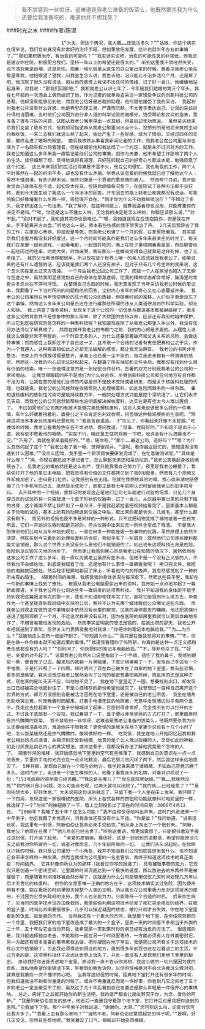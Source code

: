 > 我不禁感到一丝惊讶，这难道是我老公准备的饭菜么，他既然要杀我为什么还要给我准备吃的，难道他并不想我死？

###时光之末
####作者/陈谌

						1“大夫，照这个情况，我大概……还能活多久？”“姑娘，你这个病实在很罕见，我们目前真没有非常好的治疗手段，但如果放任发展，估计也就半年左右的事情了。”“那如果积极治疗，有治愈的可能吗？”“我实话实说吧，治愈的可能性真的非常低，但我还是建议你住院，积极配合我们，坚持一年以上的希望还是很大的。” 听到这里我不禁哑然失笑，说不清究竟是自嘲，还是悲伤。抱着一堆化验单从医生的办公室出来的时候，我看见我老公坐在那里等我，他抬眼望了望我，问我医生怎么说，我告诉他，治只能比不治多活几个月，还是算了吧。他沉默了很久没有说话，但从他的表情上我读不出任何的情绪，过了好一会儿，他缓缓地站起身来，对我说：“那我们回家吧。” 我和我老公认识七年了，今年是我们结婚的第三个年头，我在七年前的一次酒会上偶然结识了他，作为记者的我奉命去采访一家饱受争议的创新科技公司的总裁，但却没有能够见到他，而我老公恰好是总裁的助理，他代替他接受了我的采访。 我起初对我老公并没有什么好感，他是典型的理工男，严谨而沉默，不太善于表达自己，让我的采访进行得相当困难。当时他们公司因为进行非人道的科学试验而被曝光，饱受舆论和民众的指责，我准备了很多刁钻的问题，试图从我老公嘴里探出一点真相，但最后却无功而返。 虽然采访结束后我们互留了联系方式，但我却没指望再从我老公那里问出点什么，没想到的是他后来竟然主动约我吃饭，一来二去我们就这么熟了起来，彼此产生了一些好感，成为了情侣，又经过四年的恋爱，最终走进了婚姻的殿堂。 婚后我依然从事着我新闻记者的工作，而我老公在公司里渐渐也成为了一名颇有权力的管理者，但在结婚前他和我达成了一个约定，就是永不过问对方的工作。我老公知道这么多年来我一直惦记着他们公司的事情，但作为夫妻，他不希望工作影响了两个人的生活。我仔细想了想，觉得他说得有道理，只好压抑起自己的好奇心与职业本能，勉强同意了这个约定。 这三年来我们的生活过得算是不温不火，他在公司很忙，我也有我的工作，两个人平时虽然在一起的时间不多，却也没有什么矛盾。毕竟从谈恋爱的时候我就已经了解他这个人：虽然不懂浪漫，有些沉默木讷，但终归算是一个靠谱的重感情的男人。 然而两个月前，我开始发觉自己身体有些不适，起初没太在意，但随后病情每况愈下，在医院试了各种方法都不见好转，直到今天医生给了我这么一个冷冰冰的回答。开车回去的路上我老公和我都没有说话，可我的胸口好像堵着什么东西一样，感觉很不自在。“刚才你为什么不劝我继续治疗？”不知过了多久，我才挤出这么一句话来。“我了解你，在这种问题上，就算我逼着你也没用，只能尊重你的决定不是吗。”“唉，你还是这么不懂女人呐，无论我的决定是怎么样的，你都应该那么说。”“对不起。”“别对不起了，我知道其实你也很难过。”“嗯，我知道我现在应该抱抱你，但是我在开车，手不能离开方向盘。”听他这么一说，原本有些伤感的我不禁笑出了声。 2几天后我辞去了我的工作，在家安心养病，抑或说是等死，而我老公也请了一个月的假，在家里陪着我。 其实婚后我们连蜜月都没有好好度过，这一个月时间可能真的是我们这么多年来最亲密的时光了，每天我们在家里一起玩游戏，一起看电影，一起做好吃的，晚上在院子里相拥着看星星，然后聊曾经一起经历过的往事，时而大笑，时而痛哭，我有那么一些瞬间觉得自己就算是这样死掉，也了无牵挂了。 我的父母离世得都很早，所以现在这个世界上唯一的亲人应该就是我老公了，如果说真的还有什么遗憾的话，应该就是我们两个人还没有孩子，但对于只有几个月生命的我来说，这个念头实在是太过天方夜谭。 一个月后我老公回公司工作了，而我一个人在家里也陷入了无聊与空虚之中，虽然我明显感觉到自己的身体在渐渐虚弱，但我的精神状态却非常好，脑海里时常有许多念头在不停地浮现。 在整理自己东西的时候，我无意发现了当年采访我老公时候的笔记本，我翻看了一下当时所问的问题和他的回答，尘封内心多年的好奇心又在心底蔓延开来。 我老公的公司虽然在当年饱受舆论的压力和公众的质疑，但随着时间的推移，人们似乎渐渐淡忘了这个事情，然而这么多年来公司是否还在进行着那些所谓的违反人类道德准则的科学实验，却无人知晓。 我上网查了很多资料，发现关于这个公司的一切信息与报道基本都被屏蔽掉了，看来这家公司的背景并不是想象中的那么简单，除了大财团的支持以外，应该还有政府的暗中保护，所以它到底在研究的是怎样的一种黑科技呢？我知道现在除了从我老公那里入手以外，我没有任何办法可以了解真相了。 然而在推开我老公的书房门之前，我的内心却是矛盾的。从理性上说我这么做是非常不明智的，一个时日无多的人，为什么还要冒着破坏和丈夫关系的风险，去做这种事情；然而感性上我却过不了自己这一关，且不说一个合格的记者有责任把真相公之于众，作为一个普通人，这种离真相如此之近却无法破解的感觉，都让我无法瞑目。 我老公的书房非常整洁，书架上的书摆放得很是整齐，桌面上也总是一尘不染的，每次走进来都有一种清爽的感觉，然而这一次我的内心却无法轻松起来。在翻遍了所有抽屉和文件夹后，我都没有找到什么很有价值的线索，唯一一张值得注意的是一张秘密合作合约，签署的双方分别是我老公的公司和一家核电站。 让我觉得蹊跷的并不是他们为什么会合作，毕竟创新科技公司和任何地方有合作都不足为奇，让我在意的是他们合作的内容居然不是技术支持或者研发，而是关于核废料处理的代理，也就是说，我老公的公司居然在收钱帮别人处理核废料，如此危险而棘手的一样东西。 要知道核废料的放射性污染可是能持续数万年，一般的处理方式只能是挖个深坑埋了，让它们永不见天日，而我老公的公司居然能帮核电站彻底解决掉核废料，这实在是有些太令人难以置信了。 不过如果他们公司真的有技术能够完美处理核废料，这对人类来说该是多么好的一件事情，有什么好藏着掖着的，直接公之于众肯定名利双收啊，何苦做这种偷鸡摸狗的生意呢。“除非这项技术本身比核废料还要危险？”我自言自语道。 3“怎么了，你看起来好像不太舒服。”吃晚饭的时候，我老公看我脸色有些不太对劲，便问我道。“没事，我挺好的。”不知是不是出于心虚，我有些不敢看他的眼睛。“实在不行，咱还是去住院观察一下吧，也许会有什么进展也不一定。”“不用了，我就在家呆着挺好的。”“嗯，随你吧。”“那个……最近公司，还好吗？”“嗯？为什么忽然问起了这个？”我老公看了我一眼，觉得很诧异。“没呢，看你最近挺忙的，想知道有没有遇到什么困难。”“没什么困难，我手里一个新项目快要研发完成了，在忙着做测试呢。”“具体是什么呀？”“嗨，你现在都已经不是记者了，怎么聊起天来还和采访似的。”我老公笑着起身收拾碗筷去了。 见我老公的嘴依然还是这么的严，我只能靠我自己努力了。夜里趁我老公睡着了，我偷偷打开了他的笔记本电脑，把我觉得有价值的文件都拷贝到了我的U盘里，然而有几个视频文件却被加密了，密码是11位的，让我感到有些无措。但就在我想放弃的时候，我心血来潮地随便输了几个手机号码进去，居然显示成功了，而那正是我七年前刚认识时留给我老公的旧手机号码。 点开其中的一个视频，我惊讶的发现这正是他们公司七年前进行试验的场景，只见几个身穿白衣的试验员将一只猫放进一个盒子形状的仪器中，过了一会儿，从仪器中拿出来的只剩下猫的白骨，这个画面不禁让我吓出了一身冷汗，于是我赶紧拉着把视频给看完了，里面基本上都是关于动物的试验，基本上所有的动物进到仪器之中后，取出来的都是骨头，几根毛，甚至什么都没有剩下。 而另外的视频也差不多是同样的一种形式，只不过把动物变成了植物或者一些日常用品，它们一开始进仪器时都是完好的，但从仪器中出来后无一例外全变成了残渣。 于是我大胆猜测他们公司从当年开始到现在，一直在研发一种能摧毁一些事物的仪器，虽然原理上依然不清楚，但联系到今天看到的处理核废料的合同，我似乎有了一些眉目：既然他们公司连核废料都能完全销毁，那么这个世界上真没有什么是他们不能销毁的了。如此说来这项科技还真是危险，危险到足以毁天灭地的地步了。 然而更让我感到寒心的是我老公在知情的情况下，居然依然在这家公司工作了这么多年，我一直以为我老公虽然有些木讷，但绝不是一个没有正义感的人，不然我也不会嫁给他，到底是我错看了他，还是他有什么事情一直瞒着我呢？ 拷贝完文件，我把他的电脑放回原处，然后轻手轻脚地躺回了床上，听着他均匀的呼吸声，我忽然感觉到了一种前所未有的陌生。 4随着时间的推移，我感觉我的身体状况在每况愈下，然而这些日子里，我却在一件新的事情上找到了寄托。 根据从我老公电脑里偷出来的资料，我开始一点点地写起了一篇新闻报道，关于我老公所在公司这些年一直研发的这项黑科技。 我并不知道我的身体能不能坚持到我把这篇报道写完的那一天，我也不知道即使我写完了它，能将它给投到什么地方去，毕竟作为一个甚至能得到政府暗中支持的公司，我并不认为有哪个媒体敢向公众曝光这些东西。 而我老公对我正在做的这件事情似乎依然没有丝毫的察觉，见我的身体愈发的糟糕，他还把我强行送进了医院观察了一个月，不过这次我并没有反对，因为在医院的病房里我就可以更加自由地写作了，不用冒着被他发现的危险。 然而事实证明我的想法是错的，在我出院的那天，我老公开车把我送到了家后，忽然关上门表情凝重地对我说：“你把你的笔记本电脑给我。”“为……为什么？”我被他这么忽然一说给吓到了。“你知道为什么。”“我只是在做我觉得对的事情。”“不，你是在做一件你根本就不知道后果的事情。”“难道我看错你了吗阿新，你真的是这种一点正义感和责任感都没有的人吗？”“你别问了，你快把你的笔记本电脑给我。”“不，除非你杀了我。”“好吧，亲爱的对不起了。” 说罢我老公忽然从口袋里掏出了一个手绢，捂住了我的鼻子，我感到眼前一黑，便昏死了过去。醒来后的我躺一片黑暗里，下意识地摸索了一下，发现自己手边有一个手电筒，于是打开照了一下四周，顿时明白了现在自己被关在了自家的地下室里。我有些恐惧，更多的是绝望，我从没想过我老公居然会为了公司的秘密想要把我除掉，而且用的还是这种方式，现在真的是叫天天不应，叫地地不灵了。 我在地下室里走了一圈，想要找到出口，却发现出口已经被完全地密封住了，于是心底残存的那份希望也破灭了。我曾想过一百种自己离开这个世界的方式，却万万没想到会是被活活困死在地下室里，还是被自己的老公所害。 我坐在墙角无助地哭泣着，时而睡着时而醒来，打着手电漫无目的地照着，无意中发现墙边似乎有两个盒子。我走过去捡起其中一个盒子仔细端详了起来，它密封得非常好，完全找不到可以打开的方式，不过盒子底部有一个按钮，我试着摁了一下，盒子便以非常诡异的方式打开了，而里面居然是热气腾腾的饭菜。 我不禁感到一丝惊讶，这难道是我老公准备的饭菜么，他既然要杀我为什么还要给我准备吃的，难道他并不想我死？更奇怪的是我关在地下室里少说也有十几个小时了吧，怎么饭菜居然还是热气腾腾的，像刚做好的一样。 吃完饭，我坐在地上开始回忆起我和我老公相处的点点滴滴，从相识到恋爱到结婚，他真的是个让人难以捉摸的人，总是如此的神秘，如此讨厌表达自己内心的真实想法，或许这辈子，我都没有办法了解他究竟是个怎样的人了。 随着时间的推移，我开始感觉地下室里的空气有些稀薄了，我感到自己的意识在一点一点地丢失，手里的手电的光亮也在一点点地黯淡，最后它努力地闪烁了两下，然后就这样永远地熄灭了。 5睁开眼，发现自己躺在一个陌生的地方，我坐起身来揉了揉眼睛，不知自己究竟沉睡了多久。这时门开了，走进来一个医生模样的人，他看了看我床头的名牌，对着对讲机说了一句：“153号病房的廖丽薇已经苏醒。”“我这是在哪儿？”“你在医院呢姑娘。”“我……我居然没死”“你的病只是小问题，怎么可能会死呢，过两天就可以出院了。”“我的病……已经痊愈了？”“是的别想太多，好好休息。” 大夫说完这句话后就走了，只留下我一个人坐在床上发呆。我环顾了一下四周，发现这是一家很精致的医院，床头上各式各样的按钮和功能就像科幻电影里的一样，我选择了一个“时间”的按钮摁了一下，墙上立刻投影出了现在的时间日期：2066年4月12日。 “2066年？我睡了五十年？这怎么可能！”我不由得惊讶地叫出声来。这时门外走进来一个中年男子，他见我醒了非常高兴，问我身体还有没有什么不适。“你是谁？”我问他道。“说来话长呢，我这里有一封信，阿新伯伯让我务必亲手交给您。”他从身上掏出了一个信封来。“阿新，我老公？他现在在哪？”“他几年前已经去世了。”听到这番话，我更加震惊了，只能颤抖着双手接过这封信，打开读了起来。 “亲爱的廖丽薇，展信好，这是一封迟到的道歉信，希望你能原谅几天之前我对你所做的一切，或者对我而言，几十年前所做的一切。 让我们从头说起吧，在你刚认识我的时候，我只是公司里的一个小角色，我并不知道我们公司到底在研发些什么，也不知道它会带来怎样的一种后果。然而当我成为公司里的一名主管后，我终于知道这项技术的真正面目：时间结界。 它并非像你所认为的那样（我看过你写的报道了），具有摧毁事物的能力，它仅仅只是创造一个密闭空间，让里面的时间流逝达到一个极快的速度，所以放进去的东西并不是被摧毁了，而是随着时间推移被自然分解了，这就是为什么公司能够用仅仅几天时间处理几万年以后才无害化的核废料。 但你的文章里唯一正确的地方在于，这项技术确实太过危险，因为使用稍有不慎，能在极短的时间里毁灭掉整个人类的文明，所以我也在公司里极力反对这项技术的使用，不过因为它受到政府的支持，我个人也无能为力，只能等待一个合适的时机。 后来你生病了，见当时的医学技术没办法挽救你，我便偷偷利用这项技术研发了和它完全相反的结界，在我的盒子里，时间比外面要慢很多，几乎可以接近凝固的状态，被打开后才会失效，你在地下室里看到的饭盒，就是我的杰作。 当然我还有一个更大的杰作，就是整个地下室，在你住院观察的一个月里，我把我们家的地下室改造成了最大的一个盒子，里面一天的时间差不多相当于外面的二十年，五十年后它会自动开启，我希望那一天到来时你的病已经有治愈的方法了。 很遗憾的是，我只能选择独自老去，不能和你一起在另一个时间里等待，一方面必须有人在外面密封它，另一方面还有很多重要的事等着我去做。把你凝固在地下室后，我便把公司所有关于这项技术的核心文件给销毁了，为此我必须得逃到很远的地方，直到很多年前我也还在过着逃亡的生活，不过万幸的是，这项黑科技终于永远从世界上消失了，并且一直没有人发现我们家地下室里的秘密。 原谅我把你迷昏丢进地下室里，原谅我一直不告诉你真相，我这么做的一切只是因为我的自私，自私地希望你能够活下来，毕竟假如我告诉你，以你的性格绝对不会允许我这么做对吧，就算是我最后一次不懂你的心吧。 当我写这封信的时候，距离地下室打开还有很多年的时间，但我知道我活不到和你重逢的时候了。或许不再重逢反而是一件好事，你看到几天之间老了五十岁的老公一定会接受不了的，虽然过了几十年后看到自己老婆还是那么年轻是一件很开心的事情呐。 总之，病好了之后就开始你的新生活吧，我的遗产都会让朋友转交于你，勿念，爱你的阿新。” “我是阿新伯伯朋友的孩子，他走后一直是我守着那个地下室，它打开后也是我把你送到的医院。”见我放下了信，那个中年男子对我说道。“谢谢你，大哥。”“您可别这么叫，论辈分您可比我大多了。”“我看上去有那么老吗？”“当然不老，阿新伯伯经常提起您的样子呢。”“是啊，好几天没见，忽然有些想他呢。”我笑着叹了口气，眼睛却开始变得模糊。			  		